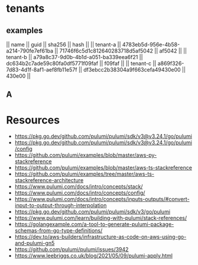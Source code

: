 # tenants

## examples

|| name || guid || sha256 || hash ||
|| tenant-a || 4783eb5d-956e-4b58-a214-790fe7ef61ba || 71746f6c5d1c812640283718d5af5042 || af5042 ||
|| tenant-b || a79a8c37-9d0b-4b1d-a051-ba339eea6f21 || dc634b2c7ade59c80fa0df5771f09faf || f09faf ||
|| tenant-c || a869f326-7d83-4d1f-8af1-aef8fb11e57f || df3ebcc2b38304a9f663cefa49430e00 || 430e00 ||

## A



# Resources

* https://pkg.go.dev/github.com/pulumi/pulumi/sdk/v3@v3.24.1/go/pulumi
* https://pkg.go.dev/github.com/pulumi/pulumi/sdk/v3@v3.24.1/go/pulumi/config
* https://github.com/pulumi/examples/blob/master/aws-py-stackreference
* https://github.com/pulumi/examples/blob/master/aws-ts-stackreference
* https://github.com/pulumi/examples/tree/master/aws-ts-stackreference-architecture
* https://www.pulumi.com/docs/intro/concepts/stack/
* https://www.pulumi.com/docs/intro/concepts/config/
* https://www.pulumi.com/docs/intro/concepts/inputs-outputs/#convert-input-to-output-through-interpolation
* https://pkg.go.dev/github.com/pulumi/pulumi/sdk/v3/go/pulumi
* https://www.pulumi.com/learn/building-with-pulumi/stack-references/
* https://golangexample.com/a-tool-to-generate-pulumi-package-schemas-from-go-type-definitions/
* https://dev.to/aws-builders/infrastructure-as-code-on-aws-using-go-and-pulumi-gn5
* https://github.com/pulumi/pulumi/issues/3942
* https://www.leebriggs.co.uk/blog/2021/05/09/pulumi-apply.html
